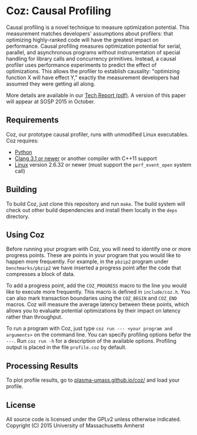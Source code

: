 # Coz: Causal Profiling
Causal profiling is a novel technique to measure optimization potential.
This measurement matches developers' assumptions about profilers: that
optimizing highly-ranked code will have the greatest impact on
performance. Causal profiling measures optimization potential for serial,
parallel, and asynchronous programs without instrumentation of special
handling for library calls and concurrency primitives. Instead, a causal
profiler uses performance experiments to predict the effect of
optimizations. This allows the profiler to establish causality:
"optimizing function X will have effect Y," exactly the measurement
developers had assumed they were getting all along.

More details are available in our [Tech Report (pdf)](https://web.cs.umass.edu/publication/docs/2015/UM-CS-2015-008.pdf). A version of this paper will appear at SOSP 2015 in October.

## Requirements
Coz, our prototype causal profiler, runs with unmodified Linux executables. Coz requires:

- [Python](http://www.python.org)
- [Clang 3.1 or newer](http://clang.llvm.org) or another compiler with C++11 support
- [Linux](http://kernel.org) version 2.6.32 or newer (must support the `perf_event_open` system call)

## Building
To build Coz, just clone this repository and run `make`. The build system will check out other build dependencies and install them locally in the `deps` directory.

## Using Coz
Before running your program with Coz, you will need to identify one or more progress points. These are points in your program that you would like to happen more frequently. For example, in the `pbzip2` program under `benchmarks/pbzip2` we have inserted a progress point after the code that compresses a block of data.

To add a progress point, add the `COZ_PROGRESS` macro to the line you would like to execute more frequently. This macro is defined in `include/coz.h`. You can also mark transaction boundaries using the `COZ_BEGIN` and `COZ_END` macros. Coz will measure the average latency between these points, which allows you to evaluate potential optimizations by their impact on latency rather than throughput.

To run a program with Coz, just type `coz run --- <your program and arguments>` on the command line. You can specify profiling options befor the `---`. Run `coz run -h` for a description of the available options. Profiling output is placed in the file `profile.coz` by default.

## Processing Results
To plot profile results, go to [plasma-umass.github.io/coz/](http://plasma-umass.github.io/coz/) and load your profile.

## License
All source code is licensed under the GPLv2 unless otherwise indicated. Copyright (C) 2015 University of Massachusetts Amherst
